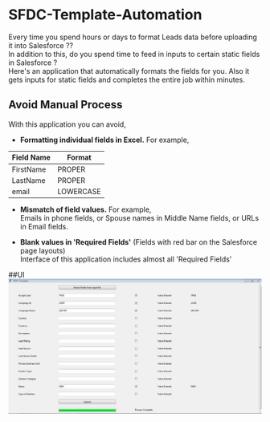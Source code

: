 # SFDC-Template-Automation

Every time you spend hours or days to format Leads data before uploading it into Salesforce ?? <br/>
In addition to this, do you spend time to feed in inputs to certain static fields in Salesforce ? <br/>
Here's an application that automatically formats the fields for you. Also it gets inputs for static fields and completes the entire job within minutes.

## Avoid Manual Process
With this application you can avoid,
* **Formatting individual fields in Excel.** For example,

Field Name   | Format
------------ | -------------
  FirstName | PROPER
  LastName | PROPER
  email | LOWERCASE

* **Mismatch of field values.** For example,<br/>
Emails in phone fields, or Spouse names in Middle Name fields, or URLs in Email fields.

* **Blank values in 'Required Fields'** (Fields with red bar on the Salesforce page layouts)<br/>
Interface of this application includes almost all 'Required Fields'


##UI
![UI](https://github.com/prs3191/SFDC-Template-Automation/blob/master/SFDC-Template-Automation/Screenshot/UI%20using%20tkinter.JPG)
